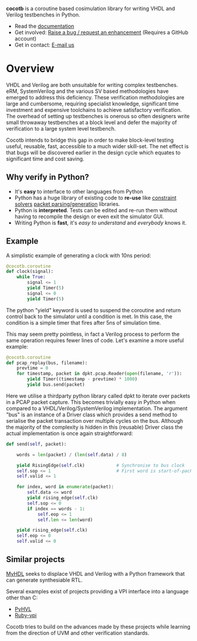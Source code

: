 
**cocotb** is a coroutine based cosimulation library for writing VHDL and Verilog testbenches in Python.

* Read the [documentation](http://cocotb.readthedocs.org)
* Get involved: [Raise a bug / request an enhancement](https://github.com/potentialventures/cocotb/issues/new) (Requires a GitHub account)
* Get in contact: [E-mail us](mailto:cocotb@potentialventures.com)


Overview
========

VHDL and Verilog are both unsuitable for writing complex testbenches. eRM, SystemVerilog and the various SV based methodologies have emerged to address this deficiency. These verification methodologies are large and cumbersome, requiring specialist knowledge, significant time investment and expensive toolchains to achieve satisfactory verification. The overhead of setting up testbenches is onerous so often designers write small throwaway testbenches at a block level and defer the majority of verification to a large system level testbench.

Cocotb intends to bridge this gap in order to make block-level testing useful, reusable, fast, accessible to a much wider skill-set. The net effect is that bugs will be discovered earlier in the design cycle which equates to significant time and cost saving.

Why verify in Python?
---------------------

* It's **easy** to interface to other languages from Python
* Python has a huge library of existing code to **re-use** like [constraint solvers](https://code.google.com/p/or-tools/) [packet parsing/generation](http://www.secdev.org/projects/scapy/) libraries.
* Python is **interpreted**. Tests can be edited and re-run them without having to recompile the design or even exit the simulator GUI.
* Writing Python is **fast**, it's *easy to understand* and *everybody* knows it.


Example
-------

A simplistic example of generating a clock with 10ns period:
```python
@cocotb.coroutine
def clock(signal):
    while True:
        signal <= 1
        yield Timer(5)
        signal <= 0
        yield Timer(5)
```

The python "yield" keyword is used to suspend the coroutine and return control back to the simulator until a condition is met. In this case, the condition is a simple timer that fires after 5ns of simulation time.

This may seem pretty pointless, in fact a Verilog process to perform the same operation requires fewer lines of code. Let's examine a more useful example:

```python
@cocotb.coroutine
def pcap_replay(bus, filename):
    prevtime = 0
    for timestamp, packet in dpkt.pcap.Reader(open(filename, 'r')):
        yield Timer((timestamp - prevtime) * 1000)
        yield bus.send(packet)
```

Here we utilise a thirdparty python library called dpkt to iterate over packets in a PCAP packet capture. This becomes trivially easy in Python when compared to a VHDL/Verilog/SystemVerilog implementation. The argument "bus" is an instance of a Driver class which provides a send method to serialise the packet transaction over multiple cycles on the bus. Although the majority of the complexity is hidden in this (reusable) Driver class the actual implementation is once again straightforward:

```python
def send(self, packet):

    words = len(packet) / (len(self.data) / 8)

    yield RisingEdge(self.clk)            # Synchronise to bus clock
    self.sop <= 1                         # First word is start-of-packet
    self.valid <= 1

    for index, word in enumerate(packet):
        self.data <= word
        yield rising_edge(self.clk)        
        self.sop <= 0
        if index == words - 1:
            self.eop <= 1
            self.len <= len(word)

    yield rising_edge(self.clk)
    self.eop <= 0
    self.valid <= 0
```

Similar projects
----------------

[MyHDL](http://www.myhdl.org/) seeks to displace VHDL and Verilog with a Python framework that can generate synthesiable RTL.

Several examples exist of projects providing a VPI interface into a language other than C:

* [PyHVL](http://pyhvl.sourceforge.net/)
* [Ruby-vpi](http://snk.tuxfamily.org/lib/ruby-vpi/)

Cocotb tries to build on the advances made by these projects while learning from the direction of UVM and other verification standards.

